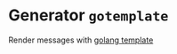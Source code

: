 # Generator `gotemplate`

Render messages with [golang template](https://golang.org/pkg/text/template/)
